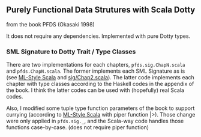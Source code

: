 ## Purely Functional Data Strutures with Scala Dotty

from the book PFDS (Okasaki 1998)

It does not require any dependencies. Implemented with pure Dotty types.

### SML Signature to Dotty Trait / Type Classes

There are two implementations for each chapters, `pfds.sig.ChapN.scala` and `pfds.ChapN.scala`. The former implements each SML Signature as is (see [ML-Style Scala](https://github.com/yawaramin/scala-modules/blob/master/README.md) and [sig/Chap2.scala](src/main/scala/pfds/sig/Chap2Sig.scala)). The latter code implements each chapter with type classes according to the Haskell codes in the appendix of the book. I think the latter codes can be used with (hopefully) real Scala codes. 

Also, I modified some tuple type function parameters of the book to support currying  (according to [ML-Style Scala](https://github.com/yawaramin/scala-modules/blob/master/README.md) with piper function |>). Those change were only applied in `pfds.sig._`, and the Scala-way code handles those functions case-by-case. (does not require piper function)
